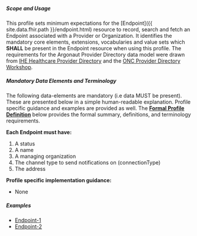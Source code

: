 ##### Scope and Usage

This profile sets minimum expectations for the [Endpoint]({{ site.data.fhir.path }}/endpoint.html) resource to record, search and fetch an Endpoint associated with a Provider or Organization.  It identifies the mandatory core elements, extensions, vocabularies and value sets which **SHALL** be present in the Endpoint resource when using this profile.  The requirements for the Argonaut Provider Directory data model were drawn from [IHE Healthcare Provider Directory](http://sihe.net/uploadedFiles/Documents/ITI/IHE_ITI_Suppl_HPD.pdf) and the [ONC Provider Directory Workshop](https://confluence.oncprojectracking.org/display/PDW/Workshop+Documents).


##### Mandatory Data Elements and Terminology


The following data-elements are mandatory (i.e data MUST be present). These are presented below in a simple human-readable explanation.  Profile specific guidance and examples are provided as well.  The [**Formal Profile Definition**](#summary) below provides the  formal summary, definitions, and  terminology requirements.  

**Each Endpoint must have:**

1. A status
1. A name
1. A managing organization
1. The channel type to send notifications on (connectionType)
1. The address

**Profile specific implementation guidance:**

* None

##### Examples

- [Endpoint-1](Endpoint-example-endpoint-1.html)
- [Endpoint-2](Endpoint-example-endpoint-2.html)
